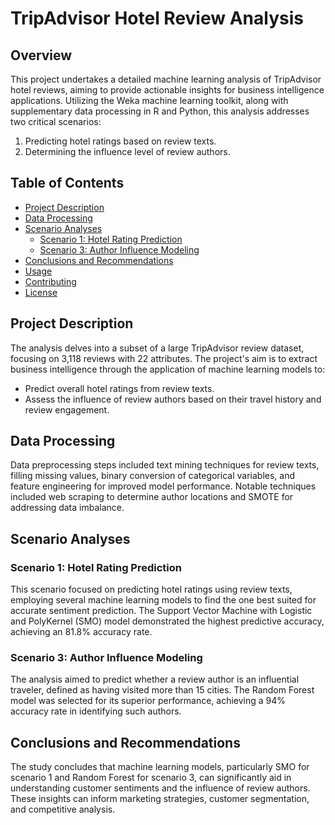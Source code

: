 # TripAdvisor Hotel Review Analysis

## Overview
This project undertakes a detailed machine learning analysis of TripAdvisor hotel reviews, aiming to provide actionable insights for business intelligence applications. Utilizing the Weka machine learning toolkit, along with supplementary data processing in R and Python, this analysis addresses two critical scenarios:
1. Predicting hotel ratings based on review texts.
2. Determining the influence level of review authors.

## Table of Contents
- [Project Description](#project-description)
- [Data Processing](#data-processing)
- [Scenario Analyses](#scenario-analyses)
  - [Scenario 1: Hotel Rating Prediction](#scenario-1-hotel-rating-prediction)
  - [Scenario 3: Author Influence Modeling](#scenario-3-author-influence-modeling)
- [Conclusions and Recommendations](#conclusions-and-recommendations)
- [Usage](#usage)
- [Contributing](#contributing)
- [License](#license)

## Project Description
The analysis delves into a subset of a large TripAdvisor review dataset, focusing on 3,118 reviews with 22 attributes. The project's aim is to extract business intelligence through the application of machine learning models to:
- Predict overall hotel ratings from review texts.
- Assess the influence of review authors based on their travel history and review engagement.

## Data Processing
Data preprocessing steps included text mining techniques for review texts, filling missing values, binary conversion of categorical variables, and feature engineering for improved model performance. Notable techniques included web scraping to determine author locations and SMOTE for addressing data imbalance.

## Scenario Analyses
### Scenario 1: Hotel Rating Prediction
This scenario focused on predicting hotel ratings using review texts, employing several machine learning models to find the one best suited for accurate sentiment prediction. The Support Vector Machine with Logistic and PolyKernel (SMO) model demonstrated the highest predictive accuracy, achieving an 81.8% accuracy rate.

### Scenario 3: Author Influence Modeling
The analysis aimed to predict whether a review author is an influential traveler, defined as having visited more than 15 cities. The Random Forest model was selected for its superior performance, achieving a 94% accuracy rate in identifying such authors.

## Conclusions and Recommendations
The study concludes that machine learning models, particularly SMO for scenario 1 and Random Forest for scenario 3, can significantly aid in understanding customer sentiments and the influence of review authors. These insights can inform marketing strategies, customer segmentation, and competitive analysis.
